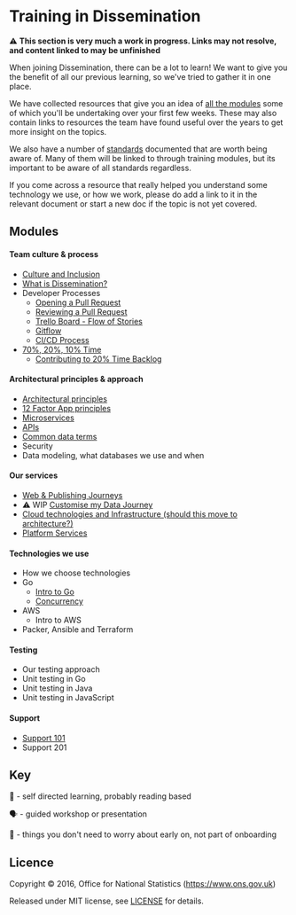 Training in Dissemination
===========================

:warning: **This section is very much a work in progress. Links may not resolve, and content linked to may be unfinished**

When joining Dissemination, there can be a lot to learn! We want to give you the benefit of all our previous learning, so we've tried to gather it in one place.

We have collected resources that give you an idea of [all the modules](#modules) some of which you'll be undertaking over your first few weeks. These may also contain links to resources the team have found useful over the years to get more insight on the topics.

We also have a number of [standards](https://github.com/ONSdigital/dp-standards) documented that are worth being aware of. Many of them will be linked to through training modules, but its important to be aware of all standards regardless.

If you come across a resource that really helped you understand some technology we use, or how we work, please do add a link to it in the relevant document or start a new doc if the topic is not yet covered.

Modules
----------------------------
#### Team culture & process
* [Culture and Inclusion](culture-and-process/CULTURE.md)
* [What is Dissemination?](culture-and-process/DISSEMINATION.md)
* Developer Processes
    * [Opening a Pull Request](culture-and-process/PULL_REQUEST_GUIDANCE.md)
    * [Reviewing a Pull Request](culture-and-process/PR_REVIEW_AND_RESPONSE_GUIDANCE.md)
    * [Trello Board - Flow of Stories](culture-and-process/TRELLO_BOARD_FLOW.md)
    * [Gitflow](culture-and-process/GITFLOW.md)
    * [CI/CD Process](culture-and-process/CICD.md)
* [70%, 20%, 10% Time](culture-and-process/70_20_10_TIME.md)
    * [Contributing to 20% Time Backlog](culture-and-process/CONTRIBUTING_TO_20_TIME_BACKLOG.md)

#### Architectural principles & approach
* [Architectural principles](architecture/ARCHITECTURE_PRINCIPLES.md)
* [12 Factor App principles](architecture/12_FACTOR_APP_PRINCIPLES.md)
* [Microservices](architecture/MICROSERVICES.md)
* [APIs](architecture/API.md)
* [Common data terms](architecture/DATA_TERMS.md)
* Security
* Data modeling, what databases we use and when

#### Our services
* [Web & Publishing Journeys](services/CORE_APPS.md)
* :warning: WIP [Customise my Data Journey](services/CMD.md)
* [Cloud technologies and Infrastructure (should this move to architecture?)](services/INFRASTRUCTURE.md)
* [Platform Services](platform-services/PLATFORM.md)

#### Technologies we use
* How we choose technologies
* Go
    * [Intro to Go](languages/GOLANG.md)
    * [Concurrency](languages/CONCURRENCY_AND_CONTEXT.md)
* AWS
    * Intro to AWS
* Packer, Ansible and Terraform

#### Testing
* Our testing approach
* Unit testing in Go
* Unit testing in Java
* Unit testing in JavaScript

#### Support
* [Support 101](support/SUPPORT101.md)
* Support 201

Key
-------
:open_book: - self directed learning, probably reading based

:speaking_head: - guided workshop or presentation

:rocket: - things you don't need to worry about early on, not part of onboarding

Licence
-------

Copyright ©‎ 2016, Office for National Statistics (https://www.ons.gov.uk)

Released under MIT license, see [LICENSE](LICENSE.md) for details.
